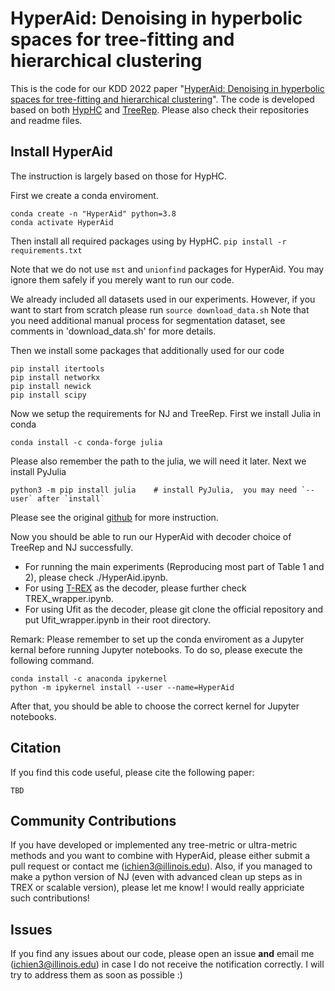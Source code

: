 # HyperAid: Denoising in hyperbolic spaces for tree-fitting and hierarchical clustering
This is the code for our KDD 2022 paper "[HyperAid: Denoising in hyperbolic spaces for tree-fitting and hierarchical clustering](https://arxiv.org/pdf/2205.09721.pdf)". The code is developed based on both [HypHC](https://github.com/HazyResearch/HypHC) and [TreeRep](https://github.com/rsonthal/TreeRep). Please also check their repositories and readme files.

## Install HyperAid
The instruction is largely based on those for HypHC.

First we create a conda enviroment.
```
conda create -n "HyperAid" python=3.8
conda activate HyperAid
```
Then install all required packages using by HypHC.
```pip install -r requirements.txt```

Note that we do not use `mst` and `unionfind` packages for HyperAid. You may ignore them safely if you merely want to run our code.

We already included all datasets used in our experiments. However, if you want to start from scratch please run
```source download_data.sh```
Note that you need additional manual process for segmentation dataset, see comments in 'download_data.sh' for more details.

Then we install some packages that additionally used for our code
```
pip install itertools
pip install networkx
pip install newick
pip install scipy
```

Now we setup the requirements for NJ and TreeRep. First we install Julia in conda
```
conda install -c conda-forge julia
```
Please also remember the path to the julia, we will need it later. Next we install PyJulia
```
python3 -m pip install julia    # install PyJulia,  you may need `--user` after `install`
```
Please see the original [github](https://github.com/JuliaPy/pyjulia) for more instruction.

Now you should be able to run our HyperAid with decoder choice of TreeRep and NJ successfully. 

- For running the main experiments (Reproducing most part of Table 1 and 2), please check ./HyperAid.ipynb.
- For using [T-REX](http://www.trex.uqam.ca/index.php?action=home) as the decoder, please further check TREX_wrapper.ipynb.
- For using Ufit as the decoder, please git clone the official repository and put Ufit_wrapper.ipynb in their root directory.

Remark: Please remember to set up the conda enviroment as a Jupyter kernal before running Jupyter notebooks. To do so, please execute the following command.

```
conda install -c anaconda ipykernel
python -m ipykernel install --user --name=HyperAid
```
After that, you should be able to choose the correct kernel for Jupyter notebooks. 

## Citation

If you find this code useful, please cite the following paper:

```
TBD
```

## Community Contributions
If you have developed or implemented any tree-metric or ultra-metric methods and you want to combine with HyperAid, please either submit a pull request or contact me (ichien3@illinois.edu). Also, if you managed to make a python version of NJ (even with advanced clean up steps as in TREX or scalable version), please let me know! I would really appriciate such contributions!

## Issues
If you find any issues about our code, please open an issue **and** email me (ichien3@illinois.edu) in case I do not receive the notification correctly. I will try to address them as soon as possible :)
